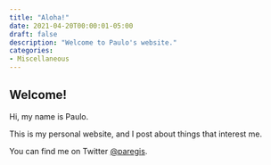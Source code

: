 ```yaml
---
title: "Aloha!"
date: 2021-04-20T00:00:01-05:00
draft: false
description: "Welcome to Paulo's website."
categories:
- Miscellaneous
---
```


## Welcome!

Hi, my name is Paulo.

This is my personal website, and I post about things that interest me.

You can find me on Twitter [@paregis](https://twitter.com/paregis).

